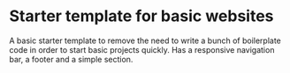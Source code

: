 # Starter template for basic websites
A basic starter template to remove the need to write a bunch of boilerplate code in order to start basic projects quickly.
Has a responsive navigation bar, a footer and a simple section. 
